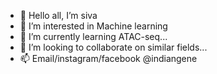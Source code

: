 - 👋 Hello all, I’m siva
- 👀 I’m interested in Machine learning
- 🌱 I’m currently learning ATAC-seq...
- 💞️ I’m looking to collaborate on similar fields...
- 📫 Email/instagram/facebook @indiangene

<!---
sivkri/sivkri is a ✨ special ✨ repository because its `README.md` (this file) appears on your GitHub profile.
You can click the Preview link to take a look at your changes.
--->
